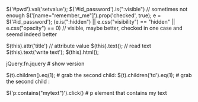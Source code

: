 
$('#pwd').val('setvalue');
$('#id_password').is(":visible") // sometimes not enough
$('[name="remember_me"]').prop('checked', true);
e = $('#id_password'); (e.is(":hidden") || e.css("visibility") == "hidden" || e.css("opacity") == 0) // visible, maybe better, checked in one case and seemd indeed better

$(this).attr('title') // attribute value
$(this).text(); // read text
$(this).text('write text');
$(this).html();

jQuery.fn.jquery # show version



$(t).children().eq(1);     # grab the second child:
$(t).children('td').eq(1); # grab the second child <td>:

$('p:contains("mytext")').click() # p element that contains my text
